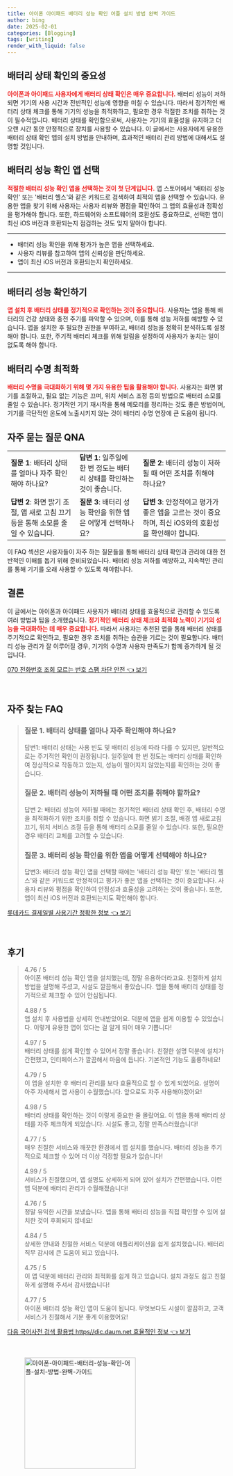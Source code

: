 ```yaml
---
title: 아이폰 아이패드 배터리 성능 확인 어플 설치 방법 완벽 가이드
author: bing
date: 2025-02-01
categories: [Blogging]
tags: [writing]
render_with_liquid: false
---
```



<h2 id='배터리 상태 확인의 중요성'>배터리 상태 확인의 중요성</h2>

<p><b><span style="color: #ee2323;">아이폰과 아이패드 사용자에게 배터리 상태 확인은 매우 중요합니다.</span></b> 배터리 성능이 저하되면 기기의 사용 시간과 전반적인 성능에 영향을 미칠 수 있습니다. 따라서 정기적인 배터리 상태 체크를 통해 기기의 성능을 최적화하고, 필요한 경우 적절한 조치를 취하는 것이 필수적입니다. 배터리 상태를 확인함으로써, 사용자는 기기의 효율성을 유지하고 더 오랜 시간 동안 안정적으로 장치를 사용할 수 있습니다. 이 글에서는 사용자에게 유용한 배터리 상태 확인 앱의 설치 방법을 안내하며, 효과적인 배터리 관리 방법에 대해서도 설명할 것입니다.</p>

<h2 id='배터리 성능 확인 앱 선택'>배터리 성능 확인 앱 선택</h2>

<p><b><span style="color: #ee2323;">적절한 배터리 성능 확인 앱을 선택하는 것이 첫 단계입니다.</span></b> 앱 스토어에서 '배터리 성능 확인' 또는 '배터리 헬스'와 같은 키워드로 검색하여 최적의 앱을 선택할 수 있습니다. 유용한 앱을 찾기 위해 사용자는 사용자 리뷰와 평점을 확인하여 그 앱의 효율성과 정확성을 평가해야 합니다. 또한, 하드웨어와 소프트웨어의 호환성도 중요하므로, 선택한 앱이 최신 iOS 버전과 호환되는지 점검하는 것도 잊지 말아야 합니다.</p>

<hr />

<ul>
    <li>배터리 성능 확인을 위해 평가가 높은 앱을 선택하세요.</li>
    <li>사용자 리뷰를 참고하여 앱의 신뢰성을 판단하세요.</li>
    <li>앱이 최신 iOS 버전과 호환되는지 확인하세요.</li>
</ul>

<hr />

<h2 id='배터리 성능 확인하기'>배터리 성능 확인하기</h2>

<p><b><span style="color: #ee2323;">앱 설치 후 배터리 상태를 정기적으로 확인하는 것이 중요합니다.</span></b> 사용자는 앱을 통해 배터리의 건강 상태와 충전 주기를 파악할 수 있으며, 이를 통해 성능 저하를 예방할 수 있습니다. 앱을 설치한 후 필요한 권한을 부여하고, 배터리 성능을 정확히 분석하도록 설정해야 합니다. 또한, 주기적 배터리 체크를 위해 알림을 설정하여 사용자가 놓치는 일이 없도록 해야 합니다.</p>

<h2 id='배터리 수명 최적화'>배터리 수명 최적화</h2>

<p><b><span style="color: #ee2323;">배터리 수명을 극대화하기 위해 몇 가지 유용한 팁을 활용해야 합니다.</span></b> 사용자는 화면 밝기를 조절하고, 필요 없는 기능은 끄며, 위치 서비스 조정 등의 방법으로 배터리 소모를 줄일 수 있습니다. 정기적인 기기 재시작을 통해 메모리를 정리하는 것도 좋은 방법이며, 기기를 극단적인 온도에 노출시키지 않는 것이 배터리 수명 연장에 큰 도움이 됩니다.</p>

<h2 id='자주 묻는 질문 QNA'>자주 묻는 질문 QNA</h2>

<table>
    <tr>
        <td><b>질문 1</b>: 배터리 상태를 얼마나 자주 확인해야 하나요?</td>
        <td><b>답변 1</b>: 일주일에 한 번 정도는 배터리 상태를 확인하는 것이 좋습니다.</td>
        <td><b>질문 2</b>: 배터리 성능이 저하될 때 어떤 조치를 취해야 하나요?</td>
    </tr>
    <tr>
        <td><b>답변 2</b>: 화면 밝기 조절, 앱 새로 고침 끄기 등을 통해 소모를 줄일 수 있습니다.</td>
        <td><b>질문 3</b>: 배터리 성능 확인을 위한 앱은 어떻게 선택하나요?</td>
        <td><b>답변 3</b>: 안정적이고 평가가 좋은 앱을 고르는 것이 중요하며, 최신 iOS와의 호환성을 확인해야 합니다.</td>
    </tr>
</table>

<p>이 FAQ 섹션은 사용자들이 자주 하는 질문들을 통해 배터리 상태 확인과 관리에 대한 전반적인 이해를 돕기 위해 준비되었습니다. 배터리 성능 저하를 예방하고, 지속적인 관리를 통해 기기를 오래 사용할 수 있도록 해야합니다.</p>

<h2 id='결론'>결론</h2>

<p>이 글에서는 아이폰과 아이패드 사용자가 배터리 상태를 효율적으로 관리할 수 있도록 여러 방법과 팁을 소개했습니다. <b><span style="color: #ee2323;">정기적인 배터리 상태 체크와 최적화 노력이 기기의 성능을 극대화하는 데 매우 중요합니다.</span></b> 따라서 사용자는 추천된 앱을 통해 배터리 상태를 주기적으로 확인하고, 필요한 경우 조치를 취하는 습관을 기르는 것이 필요합니다. 배터리 성능 관리가 잘 이루어질 경우, 기기의 수명과 사용자 만족도가 함께 증가하게 될 것입니다.</p>


<p><a class="click-button" title="070 전화번호 조회 모르는 번호 스팸 차단 안전" href="https://afficreate.github.io/posts/070-%EC%A0%84%ED%99%94%EB%B2%88%ED%98%B8-%EC%A1%B0%ED%9A%8C-%EB%AA%A8%EB%A5%B4%EB%8A%94-%EB%B2%88%ED%98%B8-%EC%8A%A4%ED%8C%B8-%EC%B0%A8%EB%8B%A8-%EC%95%88%EC%A0%84/" rel="dofollow">070 전화번호 조회 모르는 번호 스팸 차단 안전 👈 보기</a></p><br>
<h2 id='자주_찾는_FAQ'>자주 찾는 FAQ</h2>
<div itemscope="" itemtype="https://schema.org/FAQPage"> 
<blockquote> 
<div itemscope="" itemprop="mainEntity" itemtype="https://schema.org/Question"> 
<h3 itemprop="name">질문 1. 배터리 상태를 얼마나 자주 확인해야 하나요?</h3> 
<div itemscope="" itemprop="acceptedAnswer" itemtype="https://schema.org/Answer"> 
<span itemprop="text"> 
<p>답변1: 배터리 상태는 사용 빈도 및 배터리 성능에 따라 다를 수 있지만, 일반적으로는 주기적인 확인이 권장됩니다. 일주일에 한 번 정도는 배터리 상태를 확인하여 정상적으로 작동하고 있는지, 성능이 떨어지지 않았는지를 확인하는 것이 좋습니다.</p> 
</span> 
</div> 
</div> 

<div itemscope="" itemprop="mainEntity" itemtype="https://schema.org/Question"> 
<h3 itemprop="name">질문 2. 배터리 성능이 저하될 때 어떤 조치를 취해야 할까요?</h3> 
<div itemscope="" itemprop="acceptedAnswer" itemtype="https://schema.org/Answer"> 
<span itemprop="text"> 
<p>답변 2: 배터리 성능이 저하될 때에는 정기적인 배터리 상태 확인 후, 배터리 수명을 최적화하기 위한 조치를 취할 수 있습니다. 화면 밝기 조절, 배경 앱 새로고침 끄기, 위치 서비스 조절 등을 통해 배터리 소모를 줄일 수 있습니다. 또한, 필요한 경우 배터리 교체를 고려할 수 있습니다.</p> 
</span> 
</div> 
</div> 

<div itemscope="" itemprop="mainEntity" itemtype="https://schema.org/Question"> 
<h3 itemprop="name">질문 3. 배터리 성능 확인을 위한 앱을 어떻게 선택해야 하나요?</h3> 
<div itemscope="" itemprop="acceptedAnswer" itemtype="https://schema.org/Answer"> 
<span itemprop="text"> 
<p>답변3: 배터리 성능 확인 앱을 선택할 때에는 '배터리 성능 확인' 또는 '배터리 헬스'와 같은 키워드로 안정적이고 평가가 좋은 앱을 선택하는 것이 중요합니다. 사용자 리뷰와 평점을 확인하여 안정성과 효율성을 고려하는 것이 좋습니다. 또한, 앱이 최신 iOS 버전과 호환되는지도 확인해야 합니다.</p> 
</span> 
</div> 
</div> 
</blockquote> 
</div>
<p><a class="click-button" title="롯데카드 결제일별 사용기간 정확한 정보" href="https://afficreate.github.io/posts/%EB%A1%AF%EB%8D%B0%EC%B9%B4%EB%93%9C-%EA%B2%B0%EC%A0%9C%EC%9D%BC%EB%B3%84-%EC%82%AC%EC%9A%A9%EA%B8%B0%EA%B0%84-%EC%A0%95%ED%99%95%ED%95%9C-%EC%A0%95%EB%B3%B4/" rel="dofollow">롯데카드 결제일별 사용기간 정확한 정보 👈 보기</a></p><br>
<h2 id='후기'>후기</h2>
<div itemscope itemtype="https://schema.org/Product">
  <blockquote>
  <div itemprop="review" itemscope itemtype="https://schema.org/Review">
      <div itemprop="reviewRating" itemscope itemtype="https://schema.org/Rating"> <span itemprop="ratingValue">4.76</span> / <span itemprop="bestRating">5</span> </div>
      <span itemprop="reviewBody">아이폰 배터리 성능 확인 앱을 설치했는데, 정말 유용하더라고요. 친절하게 설치 방법을 설명해 주셨고, 시설도 깔끔해서 좋았습니다. 앱을 통해 배터리 상태를 정기적으로 체크할 수 있어 안심됩니다.</span>
  </div>
  <br>
  <div itemprop="review" itemscope itemtype="https://schema.org/Review">
      <div itemprop="reviewRating" itemscope itemtype="https://schema.org/Rating"> <span itemprop="ratingValue">4.88</span> / <span itemprop="bestRating">5</span> </div>
      <span itemprop="reviewBody">앱 설치 후 사용법을 상세히 안내받았어요. 덕분에 앱을 쉽게 이용할 수 있었습니다. 이렇게 유용한 앱이 있다는 걸 알게 되어 매우 기쁩니다!</span>
  </div>
  <br>
  <div itemprop="review" itemscope itemtype="https://schema.org/Review">
      <div itemprop="reviewRating" itemscope itemtype="https://schema.org/Rating"> <span itemprop="ratingValue">4.97</span> / <span itemprop="bestRating">5</span> </div>
      <span itemprop="reviewBody">배터리 상태를 쉽게 확인할 수 있어서 정말 좋습니다. 친절한 설명 덕분에 설치가 간편했고, 인터페이스가 깔끔해서 마음에 듭니다. 기본적인 기능도 훌륭하네요!</span>
  </div>
  <br>
  <div itemprop="review" itemscope itemtype="https://schema.org/Review">
      <div itemprop="reviewRating" itemscope itemtype="https://schema.org/Rating"> <span itemprop="ratingValue">4.79</span> / <span itemprop="bestRating">5</span> </div>
      <span itemprop="reviewBody">이 앱을 설치한 후 배터리 관리를 보다 효율적으로 할 수 있게 되었어요. 설명이 아주 자세해서 앱 사용이 수월했습니다. 앞으로도 자주 사용해야겠어요!</span>
  </div>
  <br>
  <div itemprop="review" itemscope itemtype="https://schema.org/Review">
      <div itemprop="reviewRating" itemscope itemtype="https://schema.org/Rating"> <span itemprop="ratingValue">4.98</span> / <span itemprop="bestRating">5</span> </div>
      <span itemprop="reviewBody">배터리 상태를 확인하는 것이 이렇게 중요한 줄 몰랐어요. 이 앱을 통해 배터리 상태를 자주 체크하게 되었습니다. 시설도 좋고, 정말 만족스러웠습니다!</span>
  </div>
  <br>
  <div itemprop="review" itemscope itemtype="https://schema.org/Review">
      <div itemprop="reviewRating" itemscope itemtype="https://schema.org/Rating"> <span itemprop="ratingValue">4.77</span> / <span itemprop="bestRating">5</span> </div>
      <span itemprop="reviewBody">매우 친절한 서비스와 깨끗한 환경에서 앱 설치를 했습니다. 배터리 성능을 주기적으로 체크할 수 있어 더 이상 걱정할 필요가 없습니다!</span>
  </div>
  <br>
  <div itemprop="review" itemscope itemtype="https://schema.org/Review">
      <div itemprop="reviewRating" itemscope itemtype="https://schema.org/Rating"> <span itemprop="ratingValue">4.99</span> / <span itemprop="bestRating">5</span> </div>
      <span itemprop="reviewBody">서비스가 친절했으며, 앱 설명도 상세하게 되어 있어 설치가 간편했습니다. 이런 앱 덕분에 배터리 관리가 수월해졌습니다!</span>
  </div>
  <br>
  <div itemprop="review" itemscope itemtype="https://schema.org/Review">
      <div itemprop="reviewRating" itemscope itemtype="https://schema.org/Rating"> <span itemprop="ratingValue">4.76</span> / <span itemprop="bestRating">5</span> </div>
      <span itemprop="reviewBody">정말 유익한 시간을 보냈습니다. 앱을 통해 배터리 성능을 직접 확인할 수 있어 설치한 것이 후회되지 않네요!</span>
  </div>
  <br>
  <div itemprop="review" itemscope itemtype="https://schema.org/Review">
      <div itemprop="reviewRating" itemscope itemtype="https://schema.org/Rating"> <span itemprop="ratingValue">4.84</span> / <span itemprop="bestRating">5</span> </div>
      <span itemprop="reviewBody">상세한 안내와 친절한 서비스 덕분에 애플리케이션을 쉽게 설치했습니다. 배터리 직무 감시에 큰 도움이 되고 있습니다.</span>
  </div>
  <br>
  <div itemprop="review" itemscope itemtype="https://schema.org/Review">
      <div itemprop="reviewRating" itemscope itemtype="https://schema.org/Rating"> <span itemprop="ratingValue">4.75</span> / <span itemprop="bestRating">5</span> </div>
      <span itemprop="reviewBody">이 앱 덕분에 배터리 관리와 최적화를 쉽게 하고 있습니다. 설치 과정도 쉽고 친절하게 설명해 주셔서 감사했습니다!</span>
  </div>
  <br>
  <div itemprop="review" itemscope itemtype="https://schema.org/Review">
      <div itemprop="reviewRating" itemscope itemtype="https://schema.org/Rating"> <span itemprop="ratingValue">4.77</span> / <span itemprop="bestRating">5</span> </div>
      <span itemprop="reviewBody">아이폰 배터리 성능 확인 앱이 도움이 됩니다. 무엇보다도 시설이 깔끔하고, 고객 서비스가 친절해서 기분 좋게 이용했어요!</span>
  </div>
  </blockquote>
</div>
<p><a class="click-button" title="다음 국어사전 검색 활용법 https//dic.daum.net 효율적인 정보" href="https://afficreate.github.io/posts/%EB%8B%A4%EC%9D%8C-%EA%B5%AD%EC%96%B4%EC%82%AC%EC%A0%84-%EA%B2%80%EC%83%89-%ED%99%9C%EC%9A%A9%EB%B2%95-httpsdic.daum.net-%ED%9A%A8%EC%9C%A8%EC%A0%81%EC%9D%B8-%EC%A0%95%EB%B3%B4/" rel="dofollow">다음 국어사전 검색 활용법 https//dic.daum.net 효율적인 정보 👈 보기</a></p><br>
<figure class="image"><img src="https://afficreate.github.io/assets/img/thumbnail/아이폰-아이패드-배터리-성능-확인-어플-설치-방법-완벽-가이드.webp" alt="아이폰-아이패드-배터리-성능-확인-어플-설치-방법-완벽-가이드" width="256" height="256"></figure>